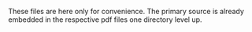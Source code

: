These files are here only for convenience. The primary source is already embedded in the respective pdf files one directory level up.
